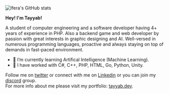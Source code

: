 ![Ifera's GitHub stats](https://github-readme-stats.vercel.app/api?username=Ifera&theme=github_dark&show_icons=true)

**Hey! I'm Tayyab!** 

A student of computer engineering and a software developer having 4+ years of experience in PHP. Also a backend game and web developer by passion with great interests in graphic designing and AI. Well-versed in numerous programming languages, proactive and always staying on top of demands in fast-paced environment.

- 🌱 I’m currently learning Artifical Intelligence (Machine Learning).
- 🔭 I have worked with C#, C++, PHP, HTML, Go, Python, Unity.

Follow me on [twitter](https://twitter.com/ifera_tr) or connect with me on [Linkedin](https://www.linkedin.com/in/tayyabrashid-tr/) or you can join my [discord](https://discord.tayyab.dev/) group.<br />
For more info about me please visit my portfolio: [tayyab.dev](https://tayyab.dev).

<!--
**Ifera/Ifera** is a ✨ _special_ ✨ repository because its `README.md` (this file) appears on your GitHub profile.

Here are some ideas to get you started:

- 🔭 I’m currently working on ...
- 🌱 I’m currently learning ...
- 👯 I’m looking to collaborate on ...
- 🤔 I’m looking for help with ...
- 💬 Ask me about ...
- 📫 How to reach me: ...
- 😄 Pronouns: ...
- ⚡ Fun fact: ...
-->
